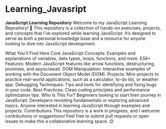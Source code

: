 # Learning_Javasript
**JavaScript Learning Repository**
Welcome to my JavaScript Learning Repository! 🎉 This repository is a collection of hands-on exercises, projects, and concepts that I’ve explored while learning JavaScript. It’s designed to serve as both a personal knowledge base and a resource for anyone looking to dive into JavaScript development.

What You'll Find Here
Core JavaScript Concepts: Examples and explanations of variables, data types, loops, functions, and more.
ES6+ Features: Modern JavaScript features like arrow functions, destructuring, promises, and async/await.
DOM Manipulation: Interactive examples of working with the Document Object Model (DOM).
Projects: Mini-projects to practice real-world applications, such as a calculator, to-do list, or weather app.
Debugging Techniques: Tips and tools for identifying and fixing bugs in your code.
Best Practices: Clean coding principles and performance optimization tips.
Who Is This For?
Beginners looking to start their journey in JavaScript.
Developers revisiting fundamentals or exploring advanced topics.
Anyone interested in learning JavaScript through examples and projects.
Contributions
This repository is a work in progress, and I welcome contributions or suggestions! Feel free to submit pull requests or open issues to make this a collaborative learning space. 😊

